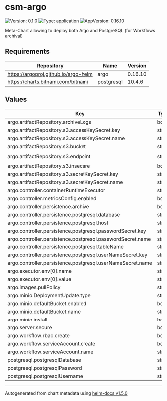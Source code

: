 # csm-argo

![Version: 0.1.0](https://img.shields.io/badge/Version-0.1.0-informational?style=flat-square) ![Type: application](https://img.shields.io/badge/Type-application-informational?style=flat-square) ![AppVersion: 0.16.10](https://img.shields.io/badge/AppVersion-0.16.10-informational?style=flat-square)

Meta-Chart allowing to deploy both Argo and PostgreSQL (for Workflows archival)

## Requirements

| Repository | Name | Version |
|------------|------|---------|
| https://argoproj.github.io/argo-helm | argo | 0.16.10 |
| https://charts.bitnami.com/bitnami | postgresql | 10.4.6 |

## Values

| Key | Type | Default | Description |
|-----|------|---------|-------------|
| argo.artifactRepository.archiveLogs | bool | `true` |  |
| argo.artifactRepository.s3.accessKeySecret.key | string | `"accesskey"` |  |
| argo.artifactRepository.s3.accessKeySecret.name | string | `"${ARGO_RELEASE_NAME}-minio"` |  |
| argo.artifactRepository.s3.bucket | string | `"argo-workflows"` |  |
| argo.artifactRepository.s3.endpoint | string | `"${ARGO_RELEASE_NAME}-minio.${ARGO_RELEASE_NAMESPACE}.svc.cluster.local:9000"` |  |
| argo.artifactRepository.s3.insecure | bool | `true` |  |
| argo.artifactRepository.s3.secretKeySecret.key | string | `"secretkey"` |  |
| argo.artifactRepository.s3.secretKeySecret.name | string | `"${ARGO_RELEASE_NAME}-minio"` |  |
| argo.controller.containerRuntimeExecutor | string | `"k8sapi"` |  |
| argo.controller.metricsConfig.enabled | bool | `true` |  |
| argo.controller.persistence.archive | bool | `true` |  |
| argo.controller.persistence.postgresql.database | string | `"argo_workflows"` |  |
| argo.controller.persistence.postgresql.host | string | `"${ARGO_RELEASE_NAME}-postgresql"` |  |
| argo.controller.persistence.postgresql.passwordSecret.key | string | `"postgresql.password"` |  |
| argo.controller.persistence.postgresql.passwordSecret.name | string | `"${ARGO_RELEASE_NAME}-argo-postgresql-secret"` |  |
| argo.controller.persistence.postgresql.tableName | string | `"workflows"` |  |
| argo.controller.persistence.postgresql.userNameSecret.key | string | `"postgresql.username"` |  |
| argo.controller.persistence.postgresql.userNameSecret.name | string | `"${ARGO_RELEASE_NAME}-argo-postgresql-secret"` |  |
| argo.executor.env[0].name | string | `"RESOURCE_STATE_CHECK_INTERVAL"` |  |
| argo.executor.env[0].value | string | `"1s"` |  |
| argo.images.pullPolicy | string | `"IfNotPresent"` |  |
| argo.minio.DeploymentUpdate.type | string | `"Recreate"` |  |
| argo.minio.defaultBucket.enabled | bool | `true` |  |
| argo.minio.defaultBucket.name | string | `"argo-workflows"` |  |
| argo.minio.install | bool | `true` |  |
| argo.server.secure | bool | `false` |  |
| argo.workflow.rbac.create | bool | `true` |  |
| argo.workflow.serviceAccount.create | bool | `true` |  |
| argo.workflow.serviceAccount.name | string | `"workflow"` |  |
| postgresql.postgresqlDatabase | string | `"argo_workflows"` |  |
| postgresql.postgresqlPassword | string | `"${ARGO_POSTGRESQL_PASSWORD}"` |  |
| postgresql.postgresqlUsername | string | `"argo"` |  |

----------------------------------------------
Autogenerated from chart metadata using [helm-docs v1.5.0](https://github.com/norwoodj/helm-docs/releases/v1.5.0)
